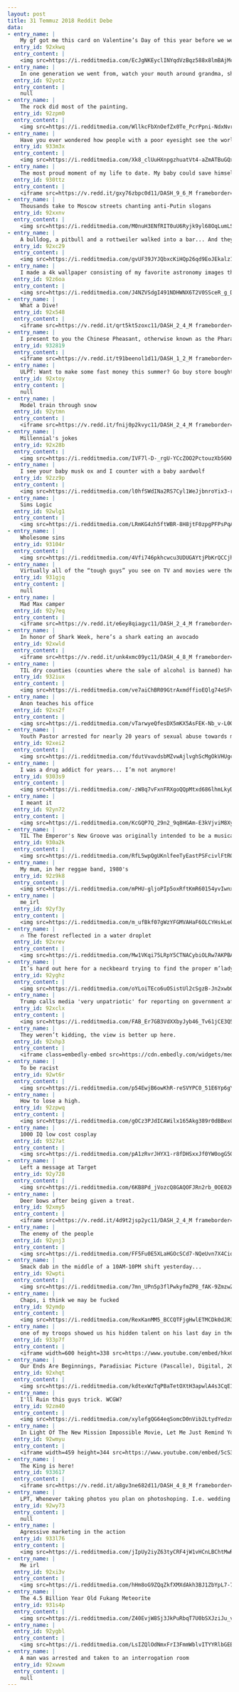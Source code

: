 ```yaml
---
layout: post
title: 31 Temmuz 2018 Reddit Debe
data:
- entry_name: |
    My gf got me this card on Valentine’s Day of this year before we were officially “dating.” It still makes me smile.
  entry_id: 92xkwq
  entry_content: |
    <img src=https://i.redditmedia.com/EcJgNKEyclINYqdVzBqz588x8lmBAjMcet1Y4FWhj8w.jpg?s=782f55823898be9b2e8d5f1e3efbdd9b frameborder=0>
- entry_name: |
    In one generation we went from, watch your mouth around grandma, she's from a different time, to, Don't mind all the stuff grandma says, she's from a different time.
  entry_id: 92yotz
  entry_content: |
    null
- entry_name: |
    The rock did most of the painting.
  entry_id: 92zpm0
  entry_content: |
    <img src=https://i.redditmedia.com/WllkcFbXnOefZx0Te_PcrPpni-NdxNvry18ZsGpyqSE.jpg?s=cbe020fa3e3d2a924e289aeed8d034ea frameborder=0>
- entry_name: |
    Have you ever wondered how people with a poor eyesight see the world without glasses or contact lenses? The artist Philip Barlow show it vividly to us through his fascinating oil paintings.
  entry_id: 933m3x
  entry_content: |
    <img src=https://i.redditmedia.com/Xk8_clUuHXnpgzhuatVt4-aZmATBuGQx8a9kSPJpoGg.jpg?s=ba3f5a989d77891e6b118ebb06af4a29 frameborder=0>
- entry_name: |
    The most proud moment of my life to date. My baby could save himself if he fell in the water.
  entry_id: 930ttz
  entry_content: |
    <iframe src=https://v.redd.it/gxy76zbpc0d11/DASH_9_6_M frameborder=0></iframe>
- entry_name: |
    Thousands take to Moscow streets chanting anti-Putin slogans
  entry_id: 92xxnv
  entry_content: |
    <img src=https://i.redditmedia.com/M0nuH3ENfRIT0uU6Ryjk9yl68OqLumLS5o68QghQ-JE.jpg?s=fce78e46304de5a9eb341daa1520a645 frameborder=0>
- entry_name: |
    A bulldog, a pitbull and a rottweiler walked into a bar... And they were incredibly well behaved and loved by all :)
  entry_id: 92xc29
  entry_content: |
    <img src=https://i.redditmedia.com/gvUF39JYJQbxcKiHQp26qd9EoJEkalz1DjnwW1lBnoc.jpg?s=7a65d286299531c02e9cb0e67680d07c frameborder=0>
- entry_name: |
    I made a 4k wallpaper consisting of my favorite astronomy images through the years
  entry_id: 92z6oa
  entry_content: |
    <img src=https://i.redditmedia.com/J4NZVSdgI491NDHWNX6T2V0SSceR_g_Dpwh_aR6HYzE.jpg?s=22d5ee199233b88933ede9668b781cd6 frameborder=0>
- entry_name: |
    What a Dive!
  entry_id: 92x548
  entry_content: |
    <iframe src=https://v.redd.it/qrt5kt5zoxc11/DASH_2_4_M frameborder=0></iframe>
- entry_name: |
    I present to you the Chinese Pheasant, otherwise known as the Pharaoh of birds
  entry_id: 932819
  entry_content: |
    <iframe src=https://v.redd.it/t91beenol1d11/DASH_1_2_M frameborder=0></iframe>
- entry_name: |
    ULPT: Want to make some fast money this summer? Go buy store bought brownies and take them to a music festival near you. Walk around and sell them for $20 each. Everybody will assume they’re pot brownies and by time they realize they aren’t you’ll be long gone.
  entry_id: 92xtoy
  entry_content: |
    null
- entry_name: |
    Model train through snow
  entry_id: 92ytmn
  entry_content: |
    <iframe src=https://v.redd.it/fnij0p2kvyc11/DASH_2_4_M frameborder=0></iframe>
- entry_name: |
    Millennial's jokes
  entry_id: 92x28b
  entry_content: |
    <img src=https://i.redditmedia.com/IVF7l-D-_rgU-YCcZOO2PctouzXb56KKvjgsls4pxqg.jpg?s=a6189cce08ae5a6d6add45f1e103d5e6 frameborder=0>
- entry_name: |
    I see your baby musk ox and I counter with a baby aardwolf
  entry_id: 92zz9p
  entry_content: |
    <img src=https://i.redditmedia.com/l0hfSWdINa2RS7Cyl1WeJjbnroYix3-rEtkW98ljNiQ.jpg?s=496555eb738afad006a78edf9a367ed1 frameborder=0>
- entry_name: |
    Sims Logic
  entry_id: 92wlg1
  entry_content: |
    <img src=https://i.redditmedia.com/LRmKG4zh5ftWBR-8H8jtF0zpgPFPsPqAThYA3fMUBjc.jpg?s=d80a10281c2eff1174d3f2ff64fd0f26 frameborder=0>
- entry_name: |
    Wholesome sins
  entry_id: 93104r
  entry_content: |
    <img src=https://i.redditmedia.com/4Vfi746pkhcwcu3UDUGAYtjPbKrQCCjhESMkTo6cdCs.jpg?s=90a27f73e2428fa85c3c940623de1f25 frameborder=0>
- entry_name: |
    Virtually all of the “tough guys” you see on TV and movies were theater majors in college.
  entry_id: 931gjq
  entry_content: |
    null
- entry_name: |
    Mad Max camper
  entry_id: 92y7eq
  entry_content: |
    <iframe src=https://v.redd.it/e6ey8qiagyc11/DASH_2_4_M frameborder=0></iframe>
- entry_name: |
    In honor of Shark Week, here’s a shark eating an avocado
  entry_id: 92xwld
  entry_content: |
    <iframe src=https://v.redd.it/unk4xmc09yc11/DASH_4_8_M frameborder=0></iframe>
- entry_name: |
    TIL dry counties (counties where the sale of alcohol is banned) have a drunk driving fatality rate ~3.6 times higher than wet counties.
  entry_id: 932iux
  entry_content: |
    <img src=https://i.redditmedia.com/ve7aiChBR09GtrAxmdffioEQlg74eSFvTNIyA0uCNaw.jpg?s=e289f22ea1178eb4ec2fd7eddf7d72e9 frameborder=0>
- entry_name: |
    Anon teaches his office
  entry_id: 92xs2f
  entry_content: |
    <img src=https://i.redditmedia.com/vTarwyeQfesDX5mKX5AsFEK-Nb_v-L0QvDlxBWn276A.jpg?s=2ebac741c39fc1f9725804ffe52211a0 frameborder=0>
- entry_name: |
    Youth Pastor arrested for nearly 20 years of sexual abuse towards minors
  entry_id: 92xei2
  entry_content: |
    <img src=https://i.redditmedia.com/fdutVvavdsbMZvwAjlvghScMgOkVHUgceCHjSCORPso.jpg?s=2228662b18915f12d1092d7c4ed87998 frameborder=0>
- entry_name: |
    I was a drug addict for years... I’m not anymore!
  entry_id: 9303s9
  entry_content: |
    <img src=https://i.redditmedia.com/-zW8q7vFxnFRXgoQQpMtxd686lhmLkyDN_Maiu_E1qE.jpg?s=433185a2cfcafd07c1167a580e432695 frameborder=0>
- entry_name: |
    I meant it
  entry_id: 92yn72
  entry_content: |
    <img src=https://i.redditmedia.com/KcGQP7Q_29n2_9q8HGAm-E3kVjviM8XyrSVfMfqhARg.jpg?s=e359bf9f82657f9b2cfb85ab921998b9 frameborder=0>
- entry_name: |
    TIL The Emperor's New Groove was originally intended to be a musical epic similar to the Lion King titled Kingdom of the Sun, but after bad test screenings, the poor box office performance of Pocahontas, and creative differences between the directors, it was made into a light comedy
  entry_id: 930a2k
  entry_content: |
    <img src=https://i.redditmedia.com/RfL5wpQgUKnlfeeTyEastPSFcivlFtRQTwROgdXRIy8.jpg?s=c39aaa806b3995ef94c5aabd15560e75 frameborder=0>
- entry_name: |
    My mum, in her reggae band, 1980's
  entry_id: 92z9k8
  entry_content: |
    <img src=https://i.redditmedia.com/mPHU-gljoPIp5oxRftKmR60154yvIwnxASvli4E14e8.jpg?s=0ce2143ac854cd2a4c8de83cf0a3a0cf frameborder=0>
- entry_name: |
    me_irl
  entry_id: 92yf3y
  entry_content: |
    <img src=https://i.redditmedia.com/m_ufBkf07gWzYFGMVAHaF6OLCYHskLeOA48kpnmcoXo.gif?fm=jpg&s=9e501a9565a48b84fcfc6f885891da1e frameborder=0>
- entry_name: |
    🔥 The forest reflected in a water droplet
  entry_id: 92xrev
  entry_content: |
    <img src=https://i.redditmedia.com/Mw1VKqi75LRpY5CTNACybiOLRw7AKPBA3OcP-VdJo60.jpg?s=7abc76001df369fb2545e322726e32a7 frameborder=0>
- entry_name: |
    It’s hard out here for a neckbeard trying to find the proper m’lady
  entry_id: 92yghz
  entry_content: |
    <img src=https://i.redditmedia.com/oYLoiTEco6uOSistUl2cSgzB-Jn2xwbOU1yT-MZsmmo.jpg?s=e9a07680be61cb517129bebf7bb471e4 frameborder=0>
- entry_name: |
    Trump calls media 'very unpatriotic' for reporting on government affairs
  entry_id: 92xclx
  entry_content: |
    <img src=https://i.redditmedia.com/FAB_Er7GB3VdXXbyJyb46_Tv61jCE3Q5gdRXjlTbFSg.jpg?s=f6df3cd724928305cb373b9dc1c9dcdd frameborder=0>
- entry_name: |
    They weren’t kidding, the view is better up here.
  entry_id: 92xhp3
  entry_content: |
    <iframe class=embedly-embed src=https://cdn.embedly.com/widgets/media.html?src=https%3A%2F%2Fgfycat.com%2Fifr%2FAdorableDishonestEstuarinecrocodile&url=https%3A%2F%2Fgfycat.com%2FAdorableDishonestEstuarinecrocodile&image=https%3A%2F%2Fthumbs.gfycat.com%2FAdorableDishonestEstuarinecrocodile-size_restricted.gif&key=522baf40bd3911e08d854040d3dc5c07&type=text%2Fhtml&schema=gfycat width=600 height=923 scrolling=no frameborder=0 allow=autoplay; fullscreen allowfullscreen=true></iframe>
- entry_name: |
    To be racist
  entry_id: 92wt6r
  entry_content: |
    <img src=https://i.redditmedia.com/p54EwjB6owKhR-reSVYPC0_51E6Yp6gYep5Dzbo2iHY.jpg?s=0630b789776a3a648931e61c6b055762 frameborder=0>
- entry_name: |
    How to lose a high.
  entry_id: 92zpwq
  entry_content: |
    <img src=https://i.redditmedia.com/gOCz3PJdICAWilx165Akg389r0dBBexCVIVQI_WJwkI.jpg?s=33bfb5482c21ecc769718cb8f6c6e5d7 frameborder=0>
- entry_name: |
    1000 IQ low cost cosplay
  entry_id: 9327at
  entry_content: |
    <img src=https://i.redditmedia.com/pA1zRvrJHYX1-r8fDHSxxJf0YW0ogG5QJTETRdinfRw.jpg?s=4c6eb5e7daa92b9890ae3462055e5072 frameborder=0>
- entry_name: |
    Left a message at Target
  entry_id: 92y728
  entry_content: |
    <img src=https://i.redditmedia.com/6KB8Pd_jVozcQ8GAQOFJRn2rb_0OE02HAmxzn8MtlXU.jpg?s=4ed135ff9e3a07059f312f5d42de76c5 frameborder=0>
- entry_name: |
    Deer bows after being given a treat.
  entry_id: 92xmy5
  entry_content: |
    <iframe src=https://v.redd.it/4d9t2jsp2yc11/DASH_2_4_M frameborder=0></iframe>
- entry_name: |
    The enemy of the people
  entry_id: 92ynj3
  entry_content: |
    <img src=https://i.redditmedia.com/FF5Fu0E5XLaHGOcSCd7-NQeUvn7X4Ciod-fzEvLSakU.jpg?s=79eda0eafb17b79ae627d6d10bf99c7a frameborder=0>
- entry_name: |
    Smack dab in the middle of a 10AM-10PM shift yesterday...
  entry_id: 92wpti
  entry_content: |
    <img src=https://i.redditmedia.com/7mn_UPn5p3flPwkyfmZP8_fAK-9ZmzwZcYg8Qu9yxEU.jpg?s=3e87c16bd4ec661d7a635b52badab0f4 frameborder=0>
- entry_name: |
    Chaps, i think we may be fucked
  entry_id: 92ymdp
  entry_content: |
    <img src=https://i.redditmedia.com/RexKanMM5_BCCQTFjgHwlETMCDk0dJR32MnO38Avf5w.jpg?s=70b1b8288ca6f1d3b7809d3b3b46fdc3 frameborder=0>
- entry_name: |
    one of my troops showed us his hidden talent on his last day in the Air Force, trying to convince him thst he truly is talented
  entry_id: 933p7f
  entry_content: |
    <iframe width=600 height=338 src=https://www.youtube.com/embed/hkxCnjpWIv8?feature=oembed&enablejsapi=1 frameborder=0 allow=autoplay; encrypted-media allowfullscreen></iframe>
- entry_name: |
    Our Ends Are Beginnings, Paradisiac Picture (Pascalle), Digital, 2014
  entry_id: 92xhqt
  entry_content: |
    <img src=https://i.redditmedia.com/kdtexWzTqPBaTetOXtH3apwlA4s3CqE1w9V4ACVsZz0.jpg?s=d9fe97abaddec0a6f1a52e2cd572da97 frameborder=0>
- entry_name: |
    I'll Ruin this guys trick. WCGW?
  entry_id: 92zm40
  entry_content: |
    <img src=https://i.redditmedia.com/xylefgQG64eqSomcD0nVib2LtydYedznxnkM-Ku9HCA.gif?fm=jpg&s=acd63382551057cea0d11b6198d7c6cf frameborder=0>
- entry_name: |
    In Light Of The New Mission Impossible Movie, Let Me Just Remind You Of The Time Tom Cruise Saluted L. Ron Hubbard. The Church Of Scientology Tried And Failed To Remove This Video From The Internet.
  entry_id: 92wmyu
  entry_content: |
    <iframe width=459 height=344 src=https://www.youtube.com/embed/5cS3BFiGwgE?feature=oembed&enablejsapi=1 frameborder=0 allow=autoplay; encrypted-media allowfullscreen></iframe>
- entry_name: |
    The King is here!
  entry_id: 933617
  entry_content: |
    <iframe src=https://v.redd.it/a8gv3ne682d11/DASH_4_8_M frameborder=0></iframe>
- entry_name: |
    LPT, Whenever taking photos you plan on photoshoping. I.e. wedding photos. before you move everyone into the photo take a photo of Just the background. it can make editing the photo alot easier in the later. like removing that annoying friend of the friend.
  entry_id: 92wy73
  entry_content: |
    null
- entry_name: |
    Agressive marketing in the action
  entry_id: 933l76
  entry_content: |
    <img src=https://i.redditmedia.com/jIpUy2iyZ63tyCRF4jW1vHCnLBChtMwRnUD878p1q48.jpg?s=c0b33c8c3e6d52fa55bebf6289795c1b frameborder=0>
- entry_name: |
    Me irl
  entry_id: 92xi3v
  entry_content: |
    <img src=https://i.redditmedia.com/hHm8oG9ZQqZkfXMXdAkh3BJ1ZbYpL7-7Re0Z-zbc41s.png?s=1cbcc393c65dfaf1505455084d5ede1c frameborder=0>
- entry_name: |
    The 4.5 Billion Year Old Fukang Meteorite
  entry_id: 931s4p
  entry_content: |
    <img src=https://i.redditmedia.com/Z40EvjW8Sj3JkPuRbqT7U0bSXJziJu_veIu3NteLFEA.jpg?s=384005d7f083d17fc45673e6d4963992 frameborder=0>
- entry_name: |
  entry_id: 92ygbl
  entry_content: |
    <img src=https://i.redditmedia.com/LsIZQlOdNmxFrI3FmmWblvITYYRlbGEBztaspQ0_GdA.jpg?s=65f7784815ef0e1298ffc9db2f8fc1d0 frameborder=0>
- entry_name: |
    A man was arrested and taken to an interrogation room
  entry_id: 92xwwm
  entry_content: |
    null
---
```

